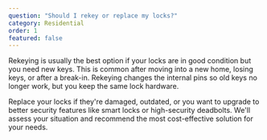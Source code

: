 ```yaml
---
question: "Should I rekey or replace my locks?"
category: Residential
order: 1
featured: false
---
```


Rekeying is usually the best option if your locks are in good condition but you need new keys. This is common after moving into a new home, losing keys, or after a break-in. Rekeying changes the internal pins so old keys no longer work, but you keep the same lock hardware.

Replace your locks if they're damaged, outdated, or you want to upgrade to better security features like smart locks or high-security deadbolts. We'll assess your situation and recommend the most cost-effective solution for your needs.
